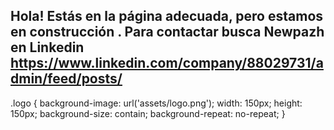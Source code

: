 ## Hola! Estás en la página adecuada, pero estamos en construcción . Para contactar busca Newpazh en Linkedin   https://www.linkedin.com/company/88029731/admin/feed/posts/
 .logo {
             background-image: url('assets/logo.png');
              width: 150px;
              height: 150px;
              background-size: contain;
              background-repeat: no-repeat;
        }
<!--
**Newpazh/newpazh** is a ✨ _special_ ✨ repository because its `README.md` (this file) appears on your GitHub profile.

Here are some ideas to get you started:

- 🔭 I’m currently working on ...
- 🌱 I’m currently learning ...
- 👯 I’m looking to collaborate on ...
- 🤔 I’m looking for help with ...
- 💬 Ask me about ...
- 📫 How to reach me: ...
- 😄 Pronouns: ...
- ⚡ Fun fact: ...
-->
